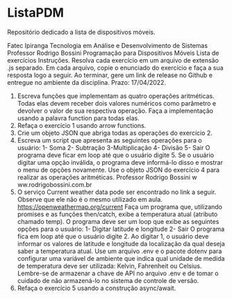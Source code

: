 # ListaPDM
Repositório dedicado a lista de dispositivos móveis.

Fatec Ipiranga
Tecnologia em Análise e Desenvolvimento de Sistemas
Professor Rodrigo Bossini
Programação para Dispositivos Móveis
Lista de exercícios
Instruções. Resolva cada exercício em um arquivo de extensão .js separado. Em cada
arquivo, copie o enunciado do exercício e faça a sua resposta logo a seguir. Ao terminar,
gere um link de release no Github e entregue no ambiente da disciplina. Prazo:
17/04/2022.
1. Escreva funções que implementam as quatro operações aritméticas. Todas elas devem
receber dois valores numéricos como parâmetro e devolver o valor de sua respectiva
operação. Faça a implementação usando a palavra function para todas elas.
2. Refaça o exercício 1 usando arrow functions.
3. Crie um objeto JSON que abriga todas as operações do exercício 2.
4. Escreva um script que apresenta as seguintes operações para o usuário:
1- Soma
2- Subtração
3-Multiplicação
4- Divisão
5- Sair
O programa deve ficar em loop até que o usuário digite 5. Se o usuário digitar uma opção
inválida, o programa deve informá-lo disso e mostrar o menu de opções novamente. Use
o objeto JSON do exercício 4 para realizar as operações aritméticas.
Professor Rodrigo Bossini
 w ww.rodrigobossini.com.br
5. O serviço Current weather data pode ser encontrado no link a seguir. Observe que ele
não é o mesmo utilizado em aula.
https://openweathermap.org/current
Faça um programa que, utilizando promises e as funções then/catch, exibe a temperatura
atual (atributo chamado temp). O programa deve ser um loop que exibe as seguintes
opções para o usuário:
1- Digitar latitude e longitude
2- Sair
O programa fica em loop até que o usuário digite 2. Ao digitar 1, o usuário deve
informar os valores de latitude e longitude da localização da qual deseja saber a
temperatura atual. Use um arquivo .env e o pacote dotenv para configurar uma variável
de ambiente que indica qual unidade de medida de temperatura deve ser utilizada:
Kelvin, Fahrenheit ou Celsius. Lembre-se de armazenar a chave de API no arquivo .env
e de tomar o cuidado de não armazená-lo no sistema de controle de versão.
6. Refaça o exercício 5 usando a construção async/await.
